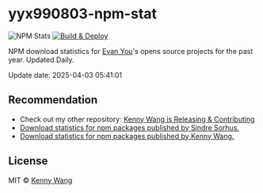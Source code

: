 yyx990803-npm-stat
===

![NPM Stats](https://img.shields.io/endpoint?url=https://raw.githubusercontent.com/forksss/yyx990803-npm-stat/main/data/badge.json)
[![Build & Deploy](https://github.com/forksss/yyx990803-npm-stat/actions/workflows/ci.yml/badge.svg)](https://github.com/forksss/yyx990803-npm-stat/actions/workflows/ci.yml)

NPM download statistics for [Evan You](https://www.npmjs.com/~yyx990803)'s opens source projects for the past year. Updated Daily.

Update date: <!--GAMFC-->2025-04-03 05:41:01<!--GAMFC-END-->

## Recommendation

- Check out my other repository: [Kenny Wang is Releasing & Contributing](https://github.com/jaywcjlove/releases/)
- [Download statistics for npm packages published by Sindre Sorhus.](https://forksss.github.io/sindresorhus-npm-stat/)
- [Download statistics for npm packages published by Kenny Wang.](https://github.com/jaywcjlove/my-npm-stat)

## License

MIT © [Kenny Wang](https://github.com/jaywcjlove)
